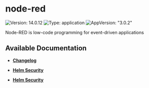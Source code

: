 # node-red

![Version: 14.0.12](https://img.shields.io/badge/Version-14.0.12-informational?style=flat-square) ![Type: application](https://img.shields.io/badge/Type-application-informational?style=flat-square) ![AppVersion: "3.0.2"](https://img.shields.io/badge/AppVersion-"3.0.2"-informational?style=flat-square)

Node-RED is low-code programming for event-driven applications

## Available Documentation

- [**Changelog**](CHANGELOG)

- [**Helm Security**](container-security)

- [**Helm Security**](helm-security)

